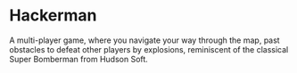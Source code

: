 # Hackerman

A multi-player game, where you navigate your way through the map, past obstacles to defeat other players by explosions, reminiscent of the classical Super Bomberman from Hudson Soft.
